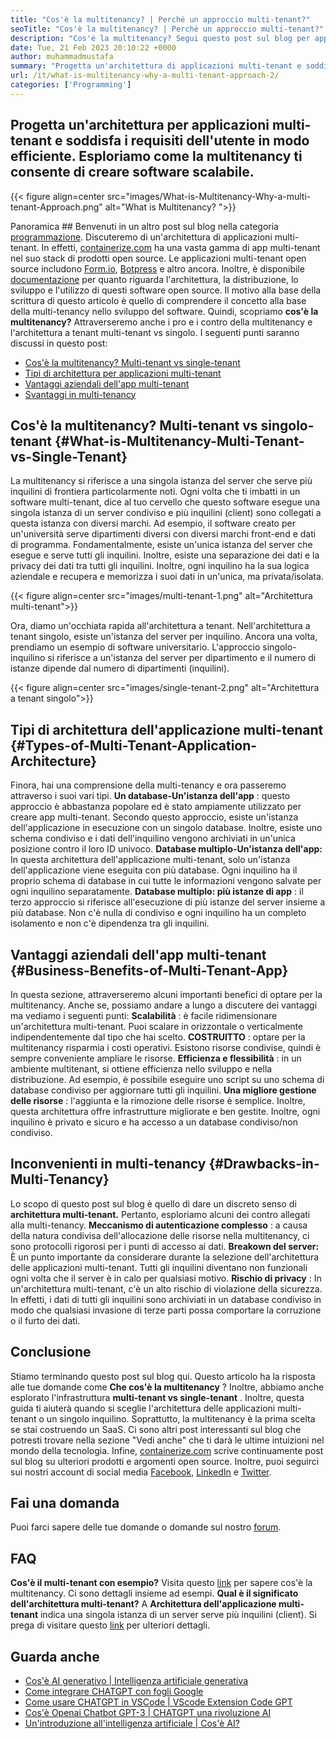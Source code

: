 ```yaml
---
title: "Cos'è la multitenancy? | Perché un approccio multi-tenant?" 
seoTitle: "Cos'è la multitenancy? | Perché un approccio multi-tenant?" 
description: "Cos'è la multitenancy? Segui questo post sul blog per apprendere il concetto reale dietro multi-tenancy e iniziare a costruire applicazioni multi-tenant scalabili." 
date: Tue, 21 Feb 2023 20:10:22 +0000
author: muhammadmustafa
summary: "Progetta un'architettura di applicazioni multi-tenant e soddisfare in modo efficiente i requisiti dell'utente. Esploriamo come la multitenancy ti consente di creare software scalabile." 
url: /it/what-is-multitenancy-why-a-multi-tenant-approach-2/
categories: ['Programming']
---
```


## Progetta un'architettura per applicazioni multi-tenant e soddisfa i requisiti dell'utente in modo efficiente. Esploriamo come la multitenancy ti consente di creare software scalabile.

{{< figure align=center src="images/What-is-Multitenancy-Why-a-multi-tenant-Approach.png" alt="What is Multitenancy? ">}}


Panoramica ##
Benvenuti in un altro post sul blog nella categoria [programmazione][1]. Discuteremo di un'architettura di applicazioni multi-tenant. In effetti, [containerize.com][2] ha una vasta gamma di app multi-tenant nel suo stack di prodotti open source. Le applicazioni multi-tenant open source includono [Form.io][3], [Botpress][4] e altro ancora. Inoltre, è disponibile [documentazione][5] per quanto riguarda l'architettura, la distribuzione, lo sviluppo e l'utilizzo di questi software open source. Il motivo alla base della scrittura di questo articolo è quello di comprendere il concetto alla base della multi-tenancy nello sviluppo del software. Quindi, scopriamo  **cos'è la multitenancy?**  Attraverseremo anche i pro e i contro della multitenancy e l'architettura a tenant multi-tenant vs singolo.
I seguenti punti saranno discussi in questo post:
  * [Cos'è la multitenancy? Multi-tenant vs single-tenant][6]
  * [Tipi di architettura per applicazioni multi-tenant][7]
  * [Vantaggi aziendali dell'app multi-tenant][8]
  * [Svantaggi in multi-tenancy][9]

## Cos'è la multitenancy? Multi-tenant vs singolo-tenant {#What-is-Multitenancy-Multi-Tenant-vs-Single-Tenant}

La multitenancy si riferisce a una singola istanza del server che serve più inquilini di frontiera particolarmente noti. Ogni volta che ti imbatti in un software multi-tenant, dice al tuo cervello che questo software esegue una singola istanza di un server condiviso e più inquilini (client) sono collegati a questa istanza con diversi marchi.
Ad esempio, il software creato per un'università serve dipartimenti diversi con diversi marchi front-end e dati di programma. Fondamentalmente, esiste un'unica istanza del server che esegue e serve tutti gli inquilini. Inoltre, esiste una separazione dei dati e la privacy dei dati tra tutti gli inquilini. Inoltre, ogni inquilino ha la sua logica aziendale e recupera e memorizza i suoi dati in un'unica, ma privata/isolata.

{{< figure align=center src="images/multi-tenant-1.png" alt="Architettura multi-tenant">}}

Ora, diamo un'occhiata rapida all'architettura a tenant. Nell'architettura a tenant singolo, esiste un'istanza del server per inquilino. Ancora una volta, prendiamo un esempio di software universitario. L'approccio singolo-inquilino si riferisce a un'istanza del server per dipartimento e il numero di istanze dipende dal numero di dipartimenti (inquilini).

{{< figure align=center src="images/single-tenant-2.png" alt="Architettura a tenant singolo">}}


## Tipi di architettura dell'applicazione multi-tenant {#Types-of-Multi-Tenant-Application-Architecture}

Finora, hai una comprensione della multi-tenancy e ora passeremo attraverso i suoi vari tipi.
 **Un database-Un'istanza dell'app** : questo approccio è abbastanza popolare ed è stato ampiamente utilizzato per creare app multi-tenant. Secondo questo approccio, esiste un'istanza dell'applicazione in esecuzione con un singolo database. Inoltre, esiste uno schema condiviso e i dati dell'inquilino vengono archiviati in un'unica posizione contro il loro ID univoco.
 **Database multiplo-Un'istanza dell'app:**  In questa architettura dell'applicazione multi-tenant, solo un'istanza dell'applicazione viene eseguita con più database. Ogni inquilino ha il proprio schema di database in cui tutte le informazioni vengono salvate per ogni inquilino separatamente.
 **Database multiplo: più istanze di app** : il terzo approccio si riferisce all'esecuzione di più istanze del server insieme a più database. Non c'è nulla di condiviso e ogni inquilino ha un completo isolamento e non c'è dipendenza tra gli inquilini.

## Vantaggi aziendali dell'app multi-tenant {#Business-Benefits-of-Multi-Tenant-App}

In questa sezione, attraverseremo alcuni importanti benefici di optare per la multitenancy. Anche se, possiamo andare a lungo a discutere dei vantaggi ma vediamo i seguenti punti:
 **Scalabilità** : è facile ridimensionare un'architettura multi-tenant. Puoi scalare in orizzontale o verticalmente indipendentemente dal tipo che hai scelto.
 **COSTRUITTO** : optare per la multitenancy risparmia i costi operativi. Esistono risorse condivise, quindi è sempre conveniente ampliare le risorse.
 **Efficienza e flessibilità** : in un ambiente multitenant, si ottiene efficienza nello sviluppo e nella distribuzione. Ad esempio, è possibile eseguire uno script su uno schema di database condiviso per aggiornare tutti gli inquilini.
 **Una migliore gestione delle risorse** : l'aggiunta e la rimozione delle risorse è semplice. Inoltre, questa architettura offre infrastrutture migliorate e ben gestite. Inoltre, ogni inquilino è privato e sicuro e ha accesso a un database condiviso/non condiviso.

## Inconvenienti in multi-tenancy {#Drawbacks-in-Multi-Tenancy}

Lo scopo di questo post sul blog è quello di dare un discreto senso di  **architettura multi-tenant.**  Pertanto, esploriamo alcuni dei contro allegati alla multi-tenancy.
 **Meccanismo di autenticazione complesso** : a causa della natura condivisa dell'allocazione delle risorse nella multitenancy, ci sono protocolli rigorosi per i punti di accesso ai dati.
 **Breakown del server:**  È un punto importante da considerare durante la selezione dell'architettura delle applicazioni multi-tenant. Tutti gli inquilini diventano non funzionali ogni volta che il server è in calo per qualsiasi motivo.
 **Rischio di privacy** : In un'architettura multi-tenant, c'è un alto rischio di violazione della sicurezza. In effetti, i dati di tutti gli inquilini sono archiviati in un database condiviso in modo che qualsiasi invasione di terze parti possa comportare la corruzione o il furto dei dati.

## Conclusione
Stiamo terminando questo post sul blog qui. Questo articolo ha la risposta alle tue domande come  **Che cos'è la multitenancy** ? Inoltre, abbiamo anche esplorato l'infrastruttura **multi-tenant vs single-tenant**  . Inoltre, questa guida ti aiuterà quando si sceglie l'architettura delle applicazioni multi-tenant o un singolo inquilino. Soprattutto, la multitenancy è la prima scelta se stai costruendo un SaaS. Ci sono altri post interessanti sul blog che potresti trovare nella sezione "Vedi anche" che ti darà le ultime intuizioni nel mondo della tecnologia.
Infine, [containerize.com][2] scrive continuamente post sul blog su ulteriori prodotti e argomenti open source. Inoltre, puoi seguirci sui nostri account di social media [Facebook][10], [LinkedIn][11] e [Twitter][12].

## Fai una domanda
Puoi farci sapere delle tue domande o domande sul nostro [forum][13].

## FAQ
 **Cos'è il multi-tenant con esempio?** 
Visita questo [link][6] per sapere cos'è la multitenancy. Ci sono dettagli insieme ad esempi.
 **Qual è il significato dell'architettura multi-tenant?** 
A  **Architettura dell'applicazione multi-tenant**  indica una singola istanza di un server serve più inquilini (client). Si prega di visitare questo [link][7] per ulteriori dettagli.

## Guarda anche
  * [Cos'è AI generativo | Intelligenza artificiale generativa][14]
  * [Come integrare CHATGPT con fogli Google][15]
  * [Come usare CHATGPT in VSCode | VScode Extension Code GPT][16]
  * [Cos'è Openai Chatbot GPT-3 | CHATGPT una rivoluzione AI][17]
  * [Un'introduzione all'intelligenza artificiale | Cos'è AI?][18]



 [1]: https://blog.containerize.com/category/programming/
 [2]: https://www.containerize.com/
 [3]: https://products.containerize.com/form/formio/
 [4]: https://products.containerize.com/live-chat/botpress/
 [5]: https://products.containerize.com/
 [6]: #What-is-Multitenancy-Multi-Tenant-vs-Single-Tenant
 [7]: #Types-of-Multi-Tenant-Application-Architecture
 [8]: #Business-Benefits-of-Multi-Tenant-App
 [9]: #Drawbacks-in-Multi-Tenancy
 [10]: https://web.facebook.com/containerize
 [11]: https://www.linkedin.com/company/containerize/
 [12]: https://twitter.com/containerize_co
 [13]: https://forum.containerize.com/
 [14]: https://blog.containerize.com/artificial-intelligence/what-is-generative-ai-generative-artificial-intelligence/
 [15]: https://blog.containerize.com/artificial-intelligence/integrate-chatgpt-with-google-sheets/
 [16]: https://blog.containerize.com/artificial-intelligence/how-to-use-chatgpt-in-vscode-the-vscode-extension-codegpt/
 [17]: https://blog.containerize.com/artificial-intelligence/what-is-openai-chatbot-gpt-3-chatgpt-an-ai-revolution/
 [18]: https://blog.containerize.com/artificial-intelligence/an-introduction-to-artificial-intelligence-what-is-ai/

